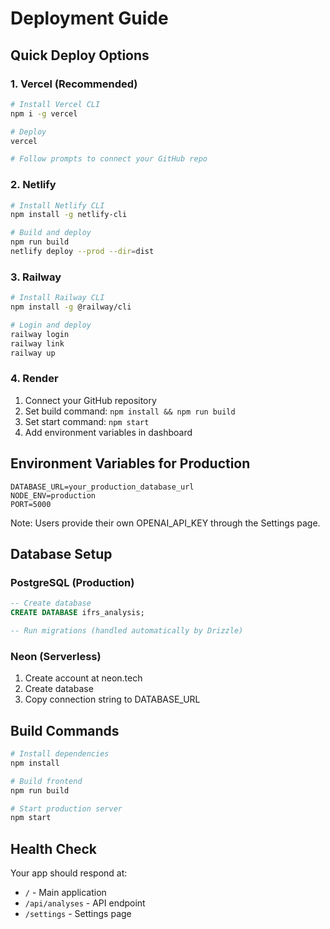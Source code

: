 # Deployment Guide

## Quick Deploy Options

### 1. Vercel (Recommended)
```bash
# Install Vercel CLI
npm i -g vercel

# Deploy
vercel

# Follow prompts to connect your GitHub repo
```

### 2. Netlify
```bash
# Install Netlify CLI
npm install -g netlify-cli

# Build and deploy
npm run build
netlify deploy --prod --dir=dist
```

### 3. Railway
```bash
# Install Railway CLI
npm install -g @railway/cli

# Login and deploy
railway login
railway link
railway up
```

### 4. Render
1. Connect your GitHub repository
2. Set build command: `npm install && npm run build`
3. Set start command: `npm start`
4. Add environment variables in dashboard

## Environment Variables for Production

```env
DATABASE_URL=your_production_database_url
NODE_ENV=production
PORT=5000
```

Note: Users provide their own OPENAI_API_KEY through the Settings page.

## Database Setup

### PostgreSQL (Production)
```sql
-- Create database
CREATE DATABASE ifrs_analysis;

-- Run migrations (handled automatically by Drizzle)
```

### Neon (Serverless)
1. Create account at neon.tech
2. Create database
3. Copy connection string to DATABASE_URL

## Build Commands

```bash
# Install dependencies
npm install

# Build frontend
npm run build

# Start production server
npm start
```

## Health Check

Your app should respond at:
- `/` - Main application
- `/api/analyses` - API endpoint
- `/settings` - Settings page